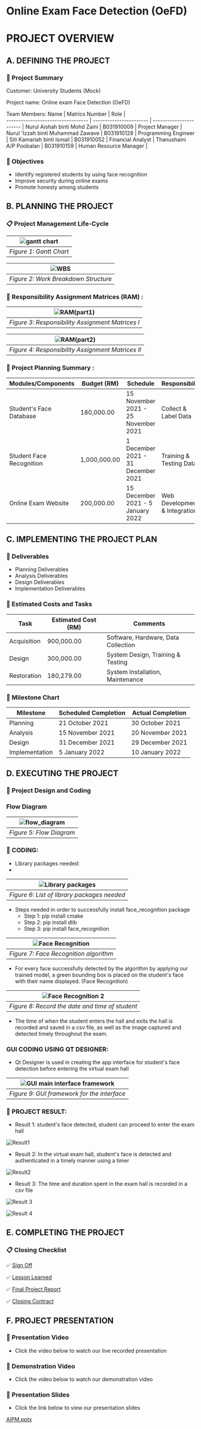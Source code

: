 # Online Exam Face Detection (OeFD)
# PROJECT OVERVIEW
## A. DEFINING THE PROJECT
### :floppy_disk: Project Summary

Customer: University Students (Mock)

Project name: Online exam Face Detection (OeFD) 

Team Members:
Name                                | Matrics Number          | Role                    |             
----------------------------------  | ----------------------- | ----------------------- |
Nurul Aishah binti Mohd Zaini       | B031910009              | Project Manager         |
Nurul 'Izzah binti Muhammad Zawave  | B031910128              | Programming Engineer    |
Siti Kamariah binti Ismail          | B031910052              | Financial Analyst       |
Thanushaini A/P Poobalan            | B031910159              | Human Resource Manager  |  


### :scroll: Objectives
* Identify registered students by using face recognition
* Improve security during online exams 
* Promote honesty among students

## B. PLANNING THE PROJECT
### :clipboard: Project Management Life-Cycle
| ![gantt chart](https://user-images.githubusercontent.com/85090534/147879194-da37f5c1-bb40-458e-a8c6-c95a79e9b415.png) |
|:--:| 
| *Figure 1: Gantt Chart* |

| ![WBS](https://user-images.githubusercontent.com/85090534/147879599-5289bb4b-eba6-4c23-86fa-8956cb114459.PNG) |
|:--:| 
| *Figure 2: Work Breakdown Structure* |

### :scroll: Responsibility Assignment Matrices (RAM) :
| ![RAM(part1)](https://user-images.githubusercontent.com/85090534/148410584-47082a0b-c6b3-475c-9d93-cc84acf55894.PNG) |
|:--:| 
| *Figure 3: Responsibility Assignment Matrices I* |

| ![RAM(part2)](https://user-images.githubusercontent.com/85090534/148410877-381c8065-69ee-41ed-bc99-184fcb25df84.PNG) |
|:--:| 
| *Figure 4: Responsibility Assignment Matrices II* |


### :memo: Project Planning Summary :
Modules/Components                  | Budget (RM)                | Schedule                            | Responsibility                | 
----------------------------------  | -------------------------- | ----------------------------------- | ----------------------------- |
Student's Face Database             | 180,000.00                 | 15 November 2021 - 25 November 2021 | Collect & Label Data          |
Student Face Recognition            | 1,000,000.00               | 1 December 2021 - 31 December 2021  | Training & Testing Data       |
Online Exam Website                 | 200,000.00                 | 15 December 2021 - 5 January 2022   | Web Development & Integration |

## C. IMPLEMENTING THE PROJECT PLAN
### :book: Deliverables
* Planning Deliverables
* Analysis Deliverables
* Design Deliverables
* Implementation Deliverables

### :pushpin: Estimated Costs and Tasks
Task                                | Estimated Cost (RM)        | Comments                            | 
----------------------------------  | -------------------------- | ----------------------------------- | 
Acquisition                         | 900,000.00                 | Software, Hardware, Data Collection |
Design                              | 300,000.00                 | System Design, Training & Testing   |
Restoration                         | 180,279.00                 | System Installation, Maintenance    |

### :date: Milestone Chart
Milestone                           | Scheduled Completion       | Actual Completion                   | 
----------------------------------  | -------------------------- | ----------------------------------- | 
Planning                            | 21 October 2021            | 30 October 2021                     |
Analysis                            | 15 November 2021           | 20 November 2021                    |
Design                              | 31 December 2021           | 29 December 2021                    |
Implementation                      | 5 January 2022             | 10 January 2022                     |

## D. EXECUTING THE PROJECT 
### :open_file_folder: Project Design and Coding
### Flow Diagram
| ![flow_diagram](https://user-images.githubusercontent.com/85090534/150286494-4166fa11-c0f1-418d-8448-0132f8e02642.jpg) |
|:--:| 
| *Figure 5: Flow Diagram* |

### :page_facing_up: CODING:
- Library packages needed:
- 
| ![Library packages](https://user-images.githubusercontent.com/85090534/149967328-07ff3d6d-900a-4965-b313-225364fe4a44.PNG) |
|:--:| 
| *Figure 6: List of library packages needed* |

- Steps needed in order to successfully install face_recognition package
  - Step 1: pip install cmake
  - Step 2: pip install dlib
  - Step 3: pip install face_recognition

|![Face Recognition](https://user-images.githubusercontent.com/85090534/149967776-5efe261b-17de-4683-88cb-f736386d0c0d.PNG)|
|:--:| 
| *Figure 7: Face Recognition algorithm* |
- For every face successfully detected by the algorithm by applying our trained model, a green bounding box is placed on the student's face with their name displayed. (Face Recognition)

|![Face Recognition 2](https://user-images.githubusercontent.com/85090534/149968025-4771d2d7-f4f1-436f-89dd-84fc9f8d9b18.PNG)|
|:--:| 
| *Figure 8: Record the date and time of student* |
- The time of when the student enters the hall and exits the hall is recorded and saved in a csv file, as well as the image captured and detected timely throughout the exam. 

### GUI CODING USING QT DESIGNER:
- Qt Designer is used in creating the app interface for student's face detection before entering the virtual exam hall

|![GUI main interface framework](https://user-images.githubusercontent.com/85090534/149968380-93ecf950-e246-4f40-8aaf-bf61b1b18ad7.PNG)|
|:--:| 
| *Figure 9: GUI framework for the interface* |

### :page_facing_up: PROJECT RESULT:

- Result 1: student's face detected, student can proceed to enter the exam hall

![Result1](https://user-images.githubusercontent.com/85090534/150289985-d343be73-b30c-4091-be36-6ea6e3c2dcab.PNG)


- Result 2: In the virtual exam hall, student's face is detected and authenticated in a timely manner using a timer

![Result2](https://user-images.githubusercontent.com/85090534/150290246-31e05eb3-7cee-428e-b410-b23c8809b914.PNG)


- Result 3: The time and duration spent in the exam hall is recorded in a csv file

![Result 3](https://user-images.githubusercontent.com/85090534/150290789-93ee3438-25c1-4d09-9eb6-e303bc5b9931.PNG)


![Result 4](https://user-images.githubusercontent.com/85090534/150290830-ee0d2cdb-d97d-4265-95d6-88a0fdba18eb.PNG)


## E. COMPLETING THE PROJECT
### :clipboard: Closing Checklist
:white_check_mark: [Sign Off](https://github.com/HummingBird39/Online-Exam-Face-Detection-OeFD-/blob/main/Project%20Documentation/11%20Project%20Sign%20Off.pdf)



:white_check_mark: [Lesson Learned](https://github.com/HummingBird39/Online-Exam-Face-Detection-OeFD-/blob/main/Project%20Documentation/10%20Project%20Closing.pdf)



:white_check_mark: [Final Project Report](https://github.com/HummingBird39/Online-Exam-Face-Detection-OeFD-)



:white_check_mark: [Closing Contract](https://github.com/HummingBird39/Online-Exam-Face-Detection-OeFD-/blob/main/Project%20Documentation/10%20Project%20Closing.pdf)

## F. PROJECT PRESENTATION
### :round_pushpin: Presentation Video
* Click the video below to watch our live recorded presentation


### :round_pushpin: Demonstration Video
* Click the video below to watch our demonstration video


### :round_pushpin: Presentation Slides
* Click the link below to view our presentation slides


[AIPM.pptx](https://github.com/HummingBird39/Online-Exam-Face-Detection-OeFD-/files/7903526/AIPM.pptx)  
